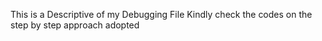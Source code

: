 This is a Descriptive of my Debugging File 
Kindly check the codes on the step by step approach adopted 

